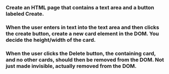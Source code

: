 <h3>Create an HTML page that contains a text area and a button labeled Create.</h3>
<h3>When the user enters in text into the text area and then clicks the create button, create a new card element in the DOM. You decide the height/width of the card.</h3>
<h3>When the user clicks the Delete button, the containing card, and no other cards, should then be removed from the DOM. Not just made invisible, actually removed from the DOM.</h3>